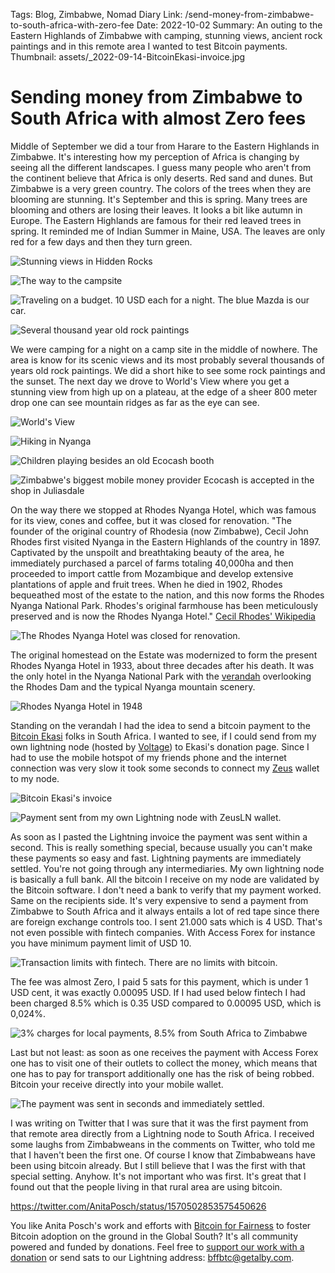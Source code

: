 Tags: Blog, Zimbabwe, Nomad Diary
Link: /send-money-from-zimbabwe-to-south-africa-with-zero-fee
Date: 2022-10-02
Summary: An outing to the Eastern Highlands of Zimbabwe with camping, stunning views, ancient rock paintings and in this remote area I wanted to test Bitcoin payments.
Thumbnail: assets/_2022-09-14-BitcoinEkasi-invoice.jpg

# Sending money from Zimbabwe to South Africa with almost Zero fees
Middle of September we did a tour from Harare to the Eastern Highlands in Zimbabwe. It's interesting how my perception of Africa is changing by seeing all the different landscapes. I guess many people who aren't from the continent believe that Africa is only deserts. Red sand and dunes. But Zimbabwe is a very green country. The colors of the trees when they are blooming are stunning. It's September and this is spring. Many trees are blooming and others are losing their leaves. It looks a bit like autumn in Europe. The Eastern Highlands are famous for their red leaved trees in spring. It reminded me of Indian Summer in Maine, USA. The leaves are only red for a few days and then they turn green.

![Stunning views in Hidden Rocks](assets/_2022-09-13-Nyanga-view.jpg)

![The way to the campsite](assets/_2022-09-13-tocampsite.JPG)

![Traveling on a budget. 10 USD each for a night. The blue Mazda is our car.](assets/_2022-09-13-camping.jpg)

![Several thousand year old rock paintings](assets/_2022-09-13-rock-painting.jpg)

We were camping for a night on a camp site in the middle of nowhere. The area is know for its scenic views and its most probably several thousands of years old rock paintings. We did a short hike to see some rock paintings and the sunset. The next day we drove to World's View where you get a stunning view from high up on a plateau, at the edge of a sheer 800 meter drop one can see mountain ridges as far as the eye can see.

![World's View](assets/_2022-09-14-Worlds-View.jpg)

![Hiking in Nyanga](assets/_2022-09-13-nyanga.jpg)

![Children playing besides an old Ecocash booth](assets/_2022-09-14-children.jpg)

![Zimbabwe's biggest mobile money provider Ecocash is accepted in the shop in Juliasdale](assets/_2022-09-13-ecocash.jpg)

On the way there we stopped at Rhodes Nyanga Hotel, which was famous for its view, cones and coffee, but it was closed for renovation. "The founder of the original country of Rhodesia (now Zimbabwe), Cecil John Rhodes first visited Nyanga in the Eastern Highlands of the country in 1897. Captivated by the unspoilt and breathtaking beauty of the area, he immediately purchased a parcel of farms totaling 40,000ha and then proceeded to import cattle from Mozambique and develop extensive plantations of apple and fruit trees. When he died in 1902, Rhodes bequeathed most of the estate to the nation, and this now forms the Rhodes Nyanga National Park. Rhodes's original farmhouse has been meticulously preserved and is now the Rhodes Nyanga Hotel." [Cecil Rhodes' Wikipedia](https://en.wikipedia.org/wiki/Cecil_Rhodes)

![The Rhodes Nyanga Hotel was closed for renovation.](assets/_2022-09-14-Rhodes-Nyanga-Hotel.jpg)

The original homestead on the Estate was modernized to form the present Rhodes Nyanga Hotel in 1933, about three decades after his death. It was the only hotel in the Nyanga National Park with the [verandah](https://www.rhodesianstudycircle.org.uk/rhodes-inyanga-hotel/) overlooking the Rhodes Dam and the typical Nyanga mountain scenery. 

![Rhodes Nyanga Hotel in 1948](assets/_2022-09-14-Rhodes-Nyanga-1948.png)

Standing on the verandah I had the idea to send a bitcoin payment to the [Bitcoin Ekasi](https://twitter.com/BitcoinEkasi) folks in South Africa. I wanted to see, if I could send from my own lightning node (hosted by [Voltage](https://twitter.com/voltage_cloud)) to Ekasi's donation page. Since I had to use the mobile hotspot of my friends phone and the internet connection was very slow it took some seconds to connect my [Zeus](https://twitter.com/ZeusLN) wallet to my node. 

![Bitcoin Ekasi's invoice](assets/_2022-09-14-BitcoinEkasi-invoice.jpg)

![Payment sent from my own Lightning node with ZeusLN wallet.](assets/_2022-09-13-ZeusLN-wallet.jpg)

As soon as I pasted the Lightning invoice the payment was sent within a second. This is really something special, because usually you can't make these payments so easy and fast. Lightning payments are immediately settled. You're not going through any intermediaries. My own lightning node is basically a full bank. All the bitcoin I receive on my node are validated by the Bitcoin software. I don't need a bank to verify that my payment worked. Same on the recipients side. It's very expensive to send a payment from Zimbabwe to South Africa and it always entails a lot of red tape since there are foreign exchange controls too. I sent 21.000 sats which is 4 USD. That's not even possible with fintech companies. With Access Forex for instance you have minimum payment limit of USD 10.

![Transaction limits with fintech. There are no limits with bitcoin.](assets/_2022-09-14-Access-Forex-limits.png)

The fee was almost Zero, I paid 5 sats for this payment, which is under 1 USD cent, it was exactly 0.00095 USD. If I had used below fintech I had been charged 8.5% which is 0.35 USD compared to 0.00095 USD, which is 0,024%.

![3% charges for local payments, 8.5% from South Africa to Zimbabwe](assets/_2022-09-14-fintech-ads.jpg)

Last but not least: as soon as one receives the payment with Access Forex one has to visit one of their outlets to collect the money, which means that one has to pay for transport additionally one has the risk of being robbed. Bitcoin your receive directly into your mobile wallet. 

![The payment was sent in seconds and immediately settled.](assets/_2022-09-14-payment-Nyanga-SouthAfrica.jpg)

I was writing on Twitter that I was sure that it was the first payment from that remote area directly from a Lightning node to South Africa. I received some laughs from Zimbabweans in the comments on Twitter, who told me that I haven't been the first one. Of course I know that Zimbabweans have been using bitcoin already. But I still believe that I was the first with that special setting. Anyhow. It's not important who was first. It's great that I found out that the people living in that rural area are using bitcoin.

https://twitter.com/AnitaPosch/status/1570502853575450626



You like Anita Posch's work and efforts with [Bitcoin for Fairness](https://bffbtc.org) to foster Bitcoin adoption on the ground in the Global South? It's all community powered and funded by donations. Feel free to [support our work with a donation](https://anita.link/donate) or send sats to our Lightning address: bffbtc@getalby.com.